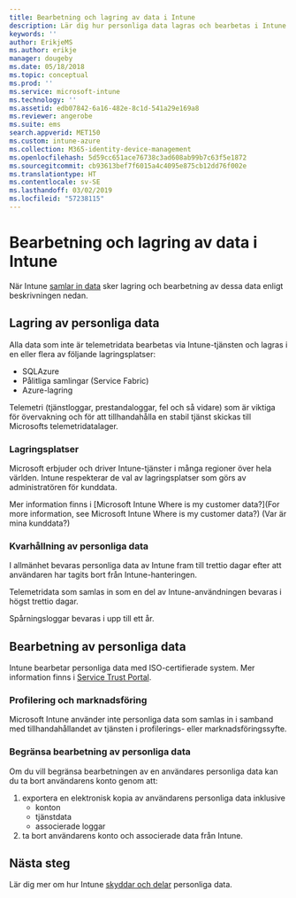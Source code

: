 ```yaml
---
title: Bearbetning och lagring av data i Intune
description: Lär dig hur personliga data lagras och bearbetas i Intune.
keywords: ''
author: ErikjeMS
ms.author: erikje
manager: dougeby
ms.date: 05/18/2018
ms.topic: conceptual
ms.prod: ''
ms.service: microsoft-intune
ms.technology: ''
ms.assetid: edb07842-6a16-482e-8c1d-541a29e169a8
ms.reviewer: angerobe
ms.suite: ems
search.appverid: MET150
ms.custom: intune-azure
ms.collection: M365-identity-device-management
ms.openlocfilehash: 5d59cc651ace76738c3ad608ab99b7c63f5e1872
ms.sourcegitcommit: cb93613bef7f6015a4c4095e875cb12dd76f002e
ms.translationtype: HT
ms.contentlocale: sv-SE
ms.lasthandoff: 03/02/2019
ms.locfileid: "57238115"
---
```

# <a name="data-storage-and-processing-in-intune"></a>Bearbetning och lagring av data i Intune

När Intune [samlar in data](privacy-data-collect.md) sker lagring och bearbetning av dessa data enligt beskrivningen nedan.

## <a name="storing-personal-data"></a>Lagring av personliga data

Alla data som inte är telemetridata bearbetas via Intune-tjänsten och lagras i en eller flera av följande lagringsplatser: 

- SQLAzure 
- Pålitliga samlingar (Service Fabric)  
- Azure-lagring 

Telemetri (tjänstloggar, prestandaloggar, fel och så vidare) som är viktiga för övervakning och för att tillhandahålla en stabil tjänst skickas till Microsofts telemetridatalager.

### <a name="storage-locations"></a>Lagringsplatser

Microsoft erbjuder och driver Intune-tjänster i många regioner över hela världen. Intune respekterar de val av lagringsplatser som görs av administratören för kunddata.

Mer information finns i [Microsoft Intune Where is my customer data?](For more information, see Microsoft Intune Where is my customer data?) (Var är mina kunddata?)

### <a name="personal-data-retention"></a>Kvarhållning av personliga data

I allmänhet bevaras personliga data av Intune fram till trettio dagar efter att användaren har tagits bort från Intune-hanteringen.

Telemetridata som samlas in som en del av Intune-användningen bevaras i högst trettio dagar.

Spårningsloggar bevaras i upp till ett år.

## <a name="processing-personal-data"></a>Bearbetning av personliga data

Intune bearbetar personliga data med ISO-certifierade system. Mer information finns i [Service Trust Portal](https://www.microsoft.com/en-us/TrustCenter/stp).

### <a name="profiling-and-marketing"></a>Profilering och marknadsföring

Microsoft Intune använder inte personliga data som samlas in i samband med tillhandahållandet av tjänsten i profilerings- eller marknadsföringssyfte. 

### <a name="restrict-processing-of-personal-data"></a>Begränsa bearbetning av personliga data

Om du vill begränsa bearbetningen av en användares personliga data kan du ta bort användarens konto genom att:
1. exportera en elektronisk kopia av användarens personliga data inklusive
    - konton
    - tjänstdata
    - associerade loggar
2. ta bort användarens konto och associerade data från Intune.

## <a name="next-steps"></a>Nästa steg

Lär dig mer om hur Intune [skyddar och delar](privacy-data-secure-share.md) personliga data. 
